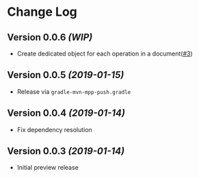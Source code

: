 Change Log
===


Version 0.0.6 *(WIP)*
---

* Create dedicated object for each operation in a document([#3](https://github.com/yshrsmz/kgql/issues/3))


Version 0.0.5 *(2019-01-15)*
---

* Release via `gradle-mvn-mpp-push.gradle`


Version 0.0.4 *(2019-01-14)*
---

* Fix dependency resolution



Version 0.0.3 *(2019-01-14)*
---

* Initial preview release
